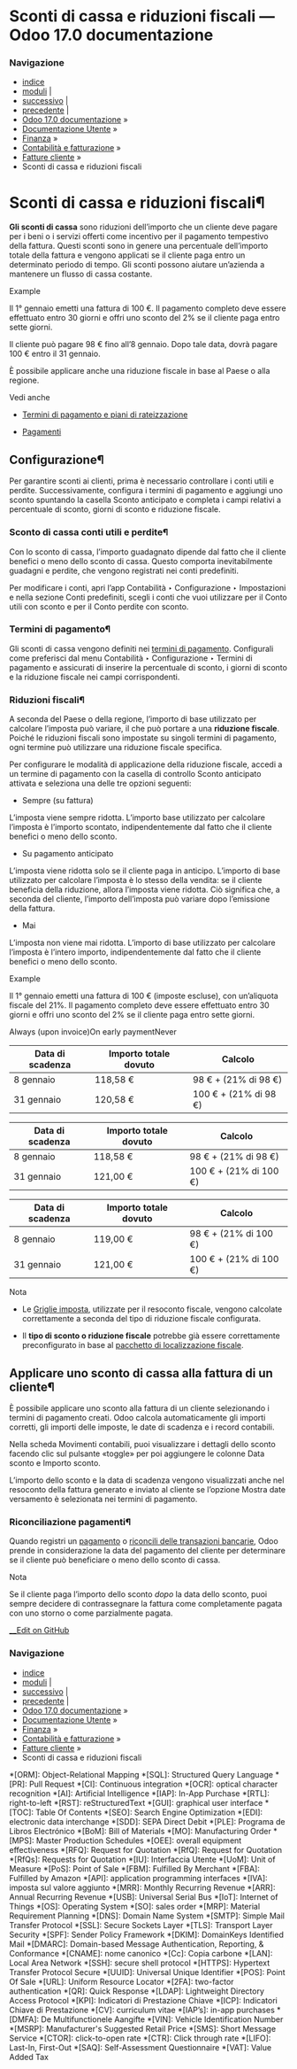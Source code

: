 # Sconti di cassa e riduzioni fiscali — Odoo 17.0 documentazione

### Navigazione

  * [indice](../../../../genindex.html "Indice generale")
  * [moduli](../../../../py-modindex.html "Indice del modulo Python") |
  * [successivo](credit_notes.html "Note di credito e rimborsi") |
  * [precedente](terms_conditions.html "Termini e condizioni predefiniti") |
  * [Odoo 17.0 documentazione](../../../../index-2.html) »
  * [Documentazione Utente](../../../../applications.html) »
  * [Finanza](../../../finance.html) »
  * [Contabilità e fatturazione](../../accounting.html) »
  * [Fatture cliente](../customer_invoices.html) »
  * Sconti di cassa e riduzioni fiscali



# Sconti di cassa e riduzioni fiscali¶

**Gli sconti di cassa** sono riduzioni dell’importo che un cliente deve pagare per i beni o i servizi offerti come incentivo per il pagamento tempestivo della fattura. Questi sconti sono in genere una percentuale dell’importo totale della fattura e vengono applicati se il cliente paga entro un determinato periodo di tempo. Gli sconti possono aiutare un’azienda a mantenere un flusso di cassa costante.

Example

Il 1° gennaio emetti una fattura di 100 €. Il pagamento completo deve essere effettuato entro 30 giorni e offri uno sconto del 2% se il cliente paga entro sette giorni.

Il cliente può pagare 98 € fino all’8 gennaio. Dopo tale data, dovrà pagare 100 € entro il 31 gennaio.

È possibile applicare anche una riduzione fiscale in base al Paese o alla regione.

Vedi anche

  * [Termini di pagamento e piani di rateizzazione](payment_terms.html)

  * [Pagamenti](../payments.html)




## Configurazione¶

Per garantire sconti ai clienti, prima è necessario controllare i conti utili e perdite. Successivamente, configura i termini di pagamento e aggiungi uno sconto spuntando la casella Sconto anticipato e completa i campi relativi a percentuale di sconto, giorni di sconto e riduzione fiscale.

### Sconto di cassa conti utili e perdite¶

Con lo sconto di cassa, l’importo guadagnato dipende dal fatto che il cliente benefici o meno dello sconto di cassa. Questo comporta inevitabilmente guadagni e perdite, che vengono registrati nei conti predefiniti.

Per modificare i conti, apri l’app Contabilità ‣ Configurazione ‣ Impostazioni e nella sezione Conti predefiniti, scegli i conti che vuoi utilizzare per il Conto utili con sconto e per il Conto perdite con sconto.

### Termini di pagamento¶

Gli sconti di cassa vengono definiti nei [termini di pagamento](payment_terms.html). Configurali come preferisci dal menu Contabilità ‣ Configurazione ‣ Termini di pagamento e assicurati di inserire la percentuale di sconto, i giorni di sconto e la riduzione fiscale nei campi corrispondenti.

### Riduzioni fiscali¶

A seconda del Paese o della regione, l’importo di base utilizzato per calcolare l’imposta può variare, il che può portare a una **riduzione fiscale**. Poiché le riduzioni fiscali sono impostate su singoli termini di pagamento, ogni termine può utilizzare una riduzione fiscale specifica.

Per configurare le modalità di applicazione della riduzione fiscale, accedi a un termine di pagamento con la casella di controllo Sconto anticipato attivata e seleziona una delle tre opzioni seguenti:

  * Sempre (su fattura)
    

L’imposta viene sempre ridotta. L’importo base utilizzato per calcolare l’imposta è l’importo scontato, indipendentemente dal fatto che il cliente benefici o meno dello sconto.

  * Su pagamento anticipato
    

L’imposta viene ridotta solo se il cliente paga in anticipo. L’importo di base utilizzato per calcolare l’imposta è lo stesso della vendita: se il cliente beneficia della riduzione, allora l’imposta viene ridotta. Ciò significa che, a seconda del cliente, l’importo dell’imposta può variare dopo l’emissione della fattura.

  * Mai
    

L’imposta non viene mai ridotta. L’importo di base utilizzato per calcolare l’imposta è l’intero importo, indipendentemente dal fatto che il cliente benefici o meno dello sconto.




Example

Il 1° gennaio emetti una fattura di 100 € (imposte escluse), con un’aliquota fiscale del 21%. Il pagamento completo deve essere effettuato entro 30 giorni e offri uno sconto del 2% se il cliente paga entro sette giorni.

Always (upon invoice)On early paymentNever

Data di scadenza | Importo totale dovuto | Calcolo  
---|---|---  
8 gennaio | 118,58 € | 98 € + (21% di 98 €)  
31 gennaio | 120,58 € | 100 € + (21% di 98 €)  
  
Data di scadenza | Importo totale dovuto | Calcolo  
---|---|---  
8 gennaio | 118,58 € | 98 € + (21% di 98 €)  
31 gennaio | 121,00 € | 100 € + (21% di 100 €)  
  
Data di scadenza | Importo totale dovuto | Calcolo  
---|---|---  
8 gennaio | 119,00 € | 98 € + (21% di 100 €)  
31 gennaio | 121,00 € | 100 € + (21% di 100 €)  
  
Nota

  * Le [Griglie imposta](../reporting/tax_returns.html#tax-returns-tax-grids), utilizzate per il resoconto fiscale, vengono calcolate correttamente a seconda del tipo di riduzione fiscale configurata.

  * Il **tipo di sconto o riduzione fiscale** potrebbe già essere correttamente preconfigurato in base al [pacchetto di localizzazione fiscale](../../fiscal_localizations.html#fiscal-localizations-packages).




## Applicare uno sconto di cassa alla fattura di un cliente¶

È possibile applicare uno sconto alla fattura di un cliente selezionando i termini di pagamento creati. Odoo calcola automaticamente gli importi corretti, gli importi delle imposte, le date di scadenza e i record contabili.

Nella scheda Movimenti contabili, puoi visualizzare i dettagli dello sconto facendo clic sul pulsante «toggle» per poi aggiungere le colonne Data sconto e Importo sconto.

L’importo dello sconto e la data di scadenza vengono visualizzati anche nel resoconto della fattura generato e inviato al cliente se l’opzione Mostra date versamento è selezionata nei termini di pagamento.

### Riconciliazione pagamenti¶

Quando registri un [pagamento](../payments.html) o [riconcili delle transazioni bancarie](../bank/reconciliation.html), Odoo prende in considerazione la data del pagamento del cliente per determinare se il cliente può beneficiare o meno dello sconto di cassa.

Nota

Se il cliente paga l’importo dello sconto _dopo_ la data dello sconto, puoi sempre decidere di contrassegnare la fattura come completamente pagata con uno storno o come parzialmente pagata.

[ __Edit on GitHub](https://github.com/odoo/documentation/edit/17.0/content/applications/finance/accounting/customer_invoices/cash_discounts.rst)

### Navigazione

  * [indice](../../../../genindex.html "Indice generale")
  * [moduli](../../../../py-modindex.html "Indice del modulo Python") |
  * [successivo](credit_notes.html "Note di credito e rimborsi") |
  * [precedente](terms_conditions.html "Termini e condizioni predefiniti") |
  * [Odoo 17.0 documentazione](../../../../index-2.html) »
  * [Documentazione Utente](../../../../applications.html) »
  * [Finanza](../../../finance.html) »
  * [Contabilità e fatturazione](../../accounting.html) »
  * [Fatture cliente](../customer_invoices.html) »
  * Sconti di cassa e riduzioni fiscali


  *[ORM]: Object-Relational Mapping
  *[SQL]: Structured Query Language
  *[PR]: Pull Request
  *[CI]: Continuous integration
  *[OCR]: optical character recognition
  *[AI]: Artificial Intelligence
  *[IAP]: In-App Purchase
  *[RTL]: right-to-left
  *[RST]: reStructuredText
  *[GUI]: graphical user interface
  *[TOC]: Table Of Contents
  *[SEO]: Search Engine Optimization
  *[EDI]: electronic data interchange
  *[SDD]: SEPA Direct Debit
  *[PLE]: Programa de Libros Electrónico
  *[BoM]: Bill of Materials
  *[MO]: Manufacturing Order
  *[MPS]: Master Production Schedules
  *[OEE]: overall equipment effectiveness
  *[RFQ]: Request for Quotation
  *[RfQ]: Request for Quotation
  *[RfQs]: Requests for Quotation
  *[IU]: Interfaccia Utente
  *[UoM]: Unit of Measure
  *[PoS]: Point of Sale
  *[FBM]: Fulfilled By Merchant
  *[FBA]: Fulfilled by Amazon
  *[API]: application programming interfaces
  *[IVA]: imposta sul valore aggiunto
  *[MRR]: Monthly Recurring Revenue
  *[ARR]: Annual Recurring Revenue
  *[USB]: Universal Serial Bus
  *[IoT]: Internet of Things
  *[OS]: Operating System
  *[SO]: sales order
  *[MRP]: Material Requirement Planning
  *[DNS]: Domain Name System
  *[SMTP]: Simple Mail Transfer Protocol
  *[SSL]: Secure Sockets Layer
  *[TLS]: Transport Layer Security
  *[SPF]: Sender Policy Framework
  *[DKIM]: DomainKeys Identified Mail
  *[DMARC]: Domain-based Message Authentication, Reporting, & Conformance
  *[CNAME]: nome canonico
  *[Cc]: Copia carbone
  *[LAN]: Local Area Network
  *[SSH]: secure shell protocol
  *[HTTPS]: Hypertext Transfer Protocol Secure
  *[UUID]: Universal Unique Identifier
  *[POS]: Point Of Sale
  *[URL]: Uniform Resource Locator
  *[2FA]: two-factor authentication
  *[QR]: Quick Response
  *[LDAP]: Lightweight Directory Access Protocol
  *[KPI]: Indicatori di Prestazione Chiave
  *[ICP]: Indicatori Chiave di Prestazione
  *[CV]: curriculum vitae
  *[IAP’s]: in-app purchases
  *[DMFA]: De Multifunctionele Aangifte
  *[VIN]: Vehicle Identification Number
  *[MSRP]: Manufacturer's Suggested Retail Price
  *[SMS]: Short Message Service
  *[CTOR]: click-to-open rate
  *[CTR]: Click through rate
  *[LIFO]: Last-In, First-Out
  *[SAQ]: Self-Assessment Questionnaire
  *[VAT]: Value Added Tax